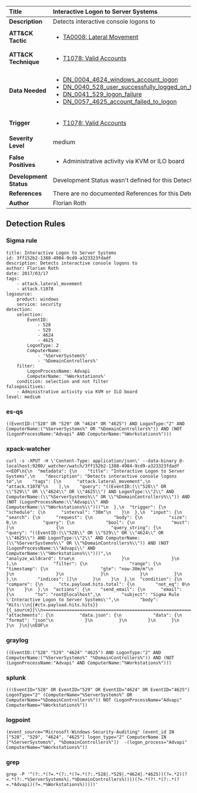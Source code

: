 | Title                    | Interactive Logon to Server Systems       |
|:-------------------------|:------------------|
| **Description**          | Detects interactive console logons to |
| **ATT&amp;CK Tactic**    |  <ul><li>[TA0008: Lateral Movement](https://attack.mitre.org/tactics/TA0008)</li></ul>  |
| **ATT&amp;CK Technique** | <ul><li>[T1078: Valid Accounts](https://attack.mitre.org/techniques/T1078)</li></ul>  |
| **Data Needed**          | <ul><li>[DN_0004_4624_windows_account_logon](../Data_Needed/DN_0004_4624_windows_account_logon.md)</li><li>[DN_0040_528_user_successfully_logged_on_to_a_computer](../Data_Needed/DN_0040_528_user_successfully_logged_on_to_a_computer.md)</li><li>[DN_0041_529_logon_failure](../Data_Needed/DN_0041_529_logon_failure.md)</li><li>[DN_0057_4625_account_failed_to_logon](../Data_Needed/DN_0057_4625_account_failed_to_logon.md)</li></ul>  |
| **Trigger**              | <ul><li>[T1078: Valid Accounts](../Triggers/T1078.md)</li></ul>  |
| **Severity Level**       | medium |
| **False Positives**      | <ul><li>Administrative activity via KVM or ILO board</li></ul>  |
| **Development Status**   |  Development Status wasn't defined for this Detection Rule yet  |
| **References**           |  There are no documented References for this Detection Rule yet  |
| **Author**               | Florian Roth |


## Detection Rules

### Sigma rule

```
title: Interactive Logon to Server Systems
id: 3ff152b2-1388-4984-9cd9-a323323fdadf
description: Detects interactive console logons to
author: Florian Roth
date: 2017/03/17
tags:
    - attack.lateral_movement
    - attack.t1078
logsource:
    product: windows
    service: security
detection:
    selection:
        EventID:
            - 528
            - 529
            - 4624
            - 4625
        LogonType: 2
        ComputerName:
            - '%ServerSystems%'
            - '%DomainControllers%'
    filter:
        LogonProcessName: Advapi
        ComputerName: '%Workstations%'
    condition: selection and not filter
falsepositives:
    - Administrative activity via KVM or ILO board
level: medium

```





### es-qs
    
```
((EventID:("528" OR "529" OR "4624" OR "4625") AND LogonType:"2" AND ComputerName:("%ServerSystems%" OR "%DomainControllers%")) AND (NOT (LogonProcessName:"Advapi" AND ComputerName:"%Workstations%")))
```


### xpack-watcher
    
```
curl -s -XPUT -H \'Content-Type: application/json\' --data-binary @- localhost:9200/_watcher/watch/3ff152b2-1388-4984-9cd9-a323323fdadf <<EOF\n{\n  "metadata": {\n    "title": "Interactive Logon to Server Systems",\n    "description": "Detects interactive console logons to",\n    "tags": [\n      "attack.lateral_movement",\n      "attack.t1078"\n    ],\n    "query": "((EventID:(\\"528\\" OR \\"529\\" OR \\"4624\\" OR \\"4625\\") AND LogonType:\\"2\\" AND ComputerName:(\\"%ServerSystems%\\" OR \\"%DomainControllers%\\")) AND (NOT (LogonProcessName:\\"Advapi\\" AND ComputerName:\\"%Workstations%\\")))"\n  },\n  "trigger": {\n    "schedule": {\n      "interval": "30m"\n    }\n  },\n  "input": {\n    "search": {\n      "request": {\n        "body": {\n          "size": 0,\n          "query": {\n            "bool": {\n              "must": [\n                {\n                  "query_string": {\n                    "query": "((EventID:(\\"528\\" OR \\"529\\" OR \\"4624\\" OR \\"4625\\") AND LogonType:\\"2\\" AND ComputerName:(\\"%ServerSystems%\\" OR \\"%DomainControllers%\\")) AND (NOT (LogonProcessName:\\"Advapi\\" AND ComputerName:\\"%Workstations%\\")))",\n                    "analyze_wildcard": true\n                  }\n                }\n              ],\n              "filter": {\n                "range": {\n                  "timestamp": {\n                    "gte": "now-30m/m"\n                  }\n                }\n              }\n            }\n          }\n        },\n        "indices": []\n      }\n    }\n  },\n  "condition": {\n    "compare": {\n      "ctx.payload.hits.total": {\n        "not_eq": 0\n      }\n    }\n  },\n  "actions": {\n    "send_email": {\n      "email": {\n        "to": "root@localhost",\n        "subject": "Sigma Rule \'Interactive Logon to Server Systems\'",\n        "body": "Hits:\\n{{#ctx.payload.hits.hits}}{{_source}}\\n================================================================================\\n{{/ctx.payload.hits.hits}}",\n        "attachments": {\n          "data.json": {\n            "data": {\n              "format": "json"\n            }\n          }\n        }\n      }\n    }\n  }\n}\nEOF\n
```


### graylog
    
```
((EventID:("528" "529" "4624" "4625") AND LogonType:"2" AND ComputerName:("%ServerSystems%" "%DomainControllers%")) AND (NOT (LogonProcessName:"Advapi" AND ComputerName:"%Workstations%")))
```


### splunk
    
```
(((EventID="528" OR EventID="529" OR EventID="4624" OR EventID="4625") LogonType="2" (ComputerName="%ServerSystems%" OR ComputerName="%DomainControllers%")) NOT (LogonProcessName="Advapi" ComputerName="%Workstations%"))
```


### logpoint
    
```
(event_source="Microsoft-Windows-Security-Auditing" (event_id IN ["528", "529", "4624", "4625"] logon_type="2" ComputerName IN ["%ServerSystems%", "%DomainControllers%"])  -(logon_process="Advapi" ComputerName="%Workstations%"))
```


### grep
    
```
grep -P '^(?:.*(?=.*(?:.*(?=.*(?:.*528|.*529|.*4624|.*4625))(?=.*2)(?=.*(?:.*%ServerSystems%|.*%DomainControllers%))))(?=.*(?!.*(?:.*(?=.*Advapi)(?=.*%Workstations%)))))'
```




